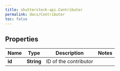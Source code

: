 ```yaml
---
title: shutterstock-api.Contributor
permalink: docs/Contributor
toc: false
---
```


## Properties

Name | Type | Description | Notes
------------ | ------------- | ------------- | -------------
**id** | **String** | ID of the contributor | 


